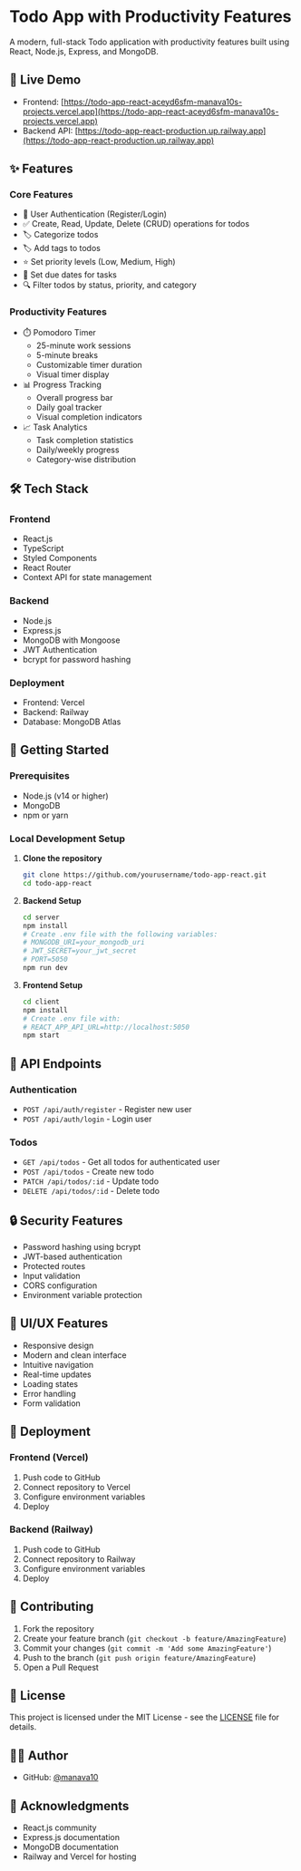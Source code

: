 # Todo App with Productivity Features

A modern, full-stack Todo application with productivity features built using React, Node.js, Express, and MongoDB.

## 🌟 Live Demo

- Frontend: [https://todo-app-react-aceyd6sfm-manava10s-projects.vercel.app](https://todo-app-react-aceyd6sfm-manava10s-projects.vercel.app)
- Backend API: [https://todo-app-react-production.up.railway.app](https://todo-app-react-production.up.railway.app)

## ✨ Features

### Core Features
- 🔐 User Authentication (Register/Login)
- ✅ Create, Read, Update, Delete (CRUD) operations for todos
- 🏷️ Categorize todos
- 🏷️ Add tags to todos
- ⭐ Set priority levels (Low, Medium, High)
- 📅 Set due dates for tasks
- 🔍 Filter todos by status, priority, and category

### Productivity Features
- ⏱️ Pomodoro Timer
  - 25-minute work sessions
  - 5-minute breaks
  - Customizable timer duration
  - Visual timer display
- 📊 Progress Tracking
  - Overall progress bar
  - Daily goal tracker
  - Visual completion indicators
- 📈 Task Analytics
  - Task completion statistics
  - Daily/weekly progress
  - Category-wise distribution

## 🛠️ Tech Stack

### Frontend
- React.js
- TypeScript
- Styled Components
- React Router
- Context API for state management

### Backend
- Node.js
- Express.js
- MongoDB with Mongoose
- JWT Authentication
- bcrypt for password hashing

### Deployment
- Frontend: Vercel
- Backend: Railway
- Database: MongoDB Atlas

## 🚀 Getting Started

### Prerequisites
- Node.js (v14 or higher)
- MongoDB
- npm or yarn

### Local Development Setup

1. **Clone the repository**
   ```bash
   git clone https://github.com/yourusername/todo-app-react.git
   cd todo-app-react
   ```

2. **Backend Setup**
   ```bash
   cd server
   npm install
   # Create .env file with the following variables:
   # MONGODB_URI=your_mongodb_uri
   # JWT_SECRET=your_jwt_secret
   # PORT=5050
   npm run dev
   ```

3. **Frontend Setup**
   ```bash
   cd client
   npm install
   # Create .env file with:
   # REACT_APP_API_URL=http://localhost:5050
   npm start
   ```

## 📝 API Endpoints

### Authentication
- `POST /api/auth/register` - Register new user
- `POST /api/auth/login` - Login user

### Todos
- `GET /api/todos` - Get all todos for authenticated user
- `POST /api/todos` - Create new todo
- `PATCH /api/todos/:id` - Update todo
- `DELETE /api/todos/:id` - Delete todo

## 🔒 Security Features
- Password hashing using bcrypt
- JWT-based authentication
- Protected routes
- Input validation
- CORS configuration
- Environment variable protection

## 🎨 UI/UX Features
- Responsive design
- Modern and clean interface
- Intuitive navigation
- Real-time updates
- Loading states
- Error handling
- Form validation

## 🚀 Deployment

### Frontend (Vercel)
1. Push code to GitHub
2. Connect repository to Vercel
3. Configure environment variables
4. Deploy

### Backend (Railway)
1. Push code to GitHub
2. Connect repository to Railway
3. Configure environment variables
4. Deploy

## 🤝 Contributing
1. Fork the repository
2. Create your feature branch (`git checkout -b feature/AmazingFeature`)
3. Commit your changes (`git commit -m 'Add some AmazingFeature'`)
4. Push to the branch (`git push origin feature/AmazingFeature`)
5. Open a Pull Request

## 📄 License
This project is licensed under the MIT License - see the [LICENSE](LICENSE) file for details.

## 👨‍💻 Author
- GitHub: [@manava10](https://github.com/manava10)

## 🙏 Acknowledgments
- React.js community
- Express.js documentation
- MongoDB documentation
- Railway and Vercel for hosting 
